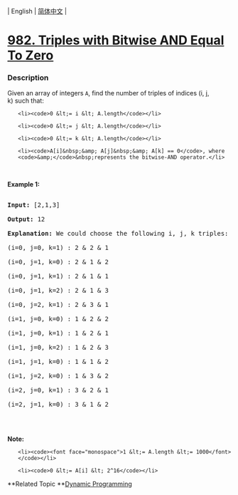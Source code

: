 | English | [简体中文](README.md) |

# [982. Triples with Bitwise AND Equal To Zero](https://leetcode-cn.com/problems/triples-with-bitwise-and-equal-to-zero)
 ### Description
<p>Given an array of integers <code>A</code>, find the number of&nbsp;triples of indices (i, j, k)&nbsp;such that:</p>

<ul>
	<li><code>0 &lt;= i &lt; A.length</code></li>
	<li><code>0 &lt;= j &lt; A.length</code></li>
	<li><code>0 &lt;= k &lt; A.length</code></li>
	<li><code>A[i]&nbsp;&amp; A[j]&nbsp;&amp; A[k] == 0</code>, where <code>&amp;</code>&nbsp;represents the bitwise-AND operator.</li>
</ul>

<p>&nbsp;</p>

<p><strong>Example 1:</strong></p>

<pre>
<strong>Input: </strong><span id="example-input-1-1">[2,1,3]</span>
<strong>Output: </strong><span id="example-output-1">12</span>
<strong>Explanation: </strong>We could choose the following i, j, k triples:
(i=0, j=0, k=1) : 2 &amp; 2 &amp; 1
(i=0, j=1, k=0) : 2 &amp; 1 &amp; 2
(i=0, j=1, k=1) : 2 &amp; 1 &amp; 1
(i=0, j=1, k=2) : 2 &amp; 1 &amp; 3
(i=0, j=2, k=1) : 2 &amp; 3 &amp; 1
(i=1, j=0, k=0) : 1 &amp; 2 &amp; 2
(i=1, j=0, k=1) : 1 &amp; 2 &amp; 1
(i=1, j=0, k=2) : 1 &amp; 2 &amp; 3
(i=1, j=1, k=0) : 1 &amp; 1 &amp; 2
(i=1, j=2, k=0) : 1 &amp; 3 &amp; 2
(i=2, j=0, k=1) : 3 &amp; 2 &amp; 1
(i=2, j=1, k=0) : 3 &amp; 1 &amp; 2
</pre>

<p>&nbsp;</p>

<p><strong>Note:</strong></p>

<ol>
	<li><code><font face="monospace">1 &lt;= A.length &lt;= 1000</font></code></li>
	<li><code>0 &lt;= A[i] &lt; 2^16</code></li>
</ol>

**Related Topic	**[Dynamic Programming](https://leetcode-cn.com/tag/dynamic-programming) 